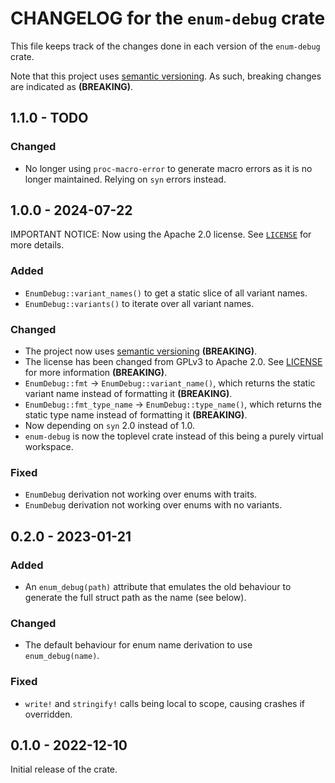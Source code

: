 # CHANGELOG for the `enum-debug` crate
This file keeps track of the changes done in each version of the `enum-debug` crate.

Note that this project uses [semantic versioning](https://semver.org). As such, breaking changes are indicated as **(BREAKING)**.


## 1.1.0 - TODO
### Changed
- No longer using `proc-macro-error` to generate macro errors as it is no longer maintained. Relying on `syn` errors instead.


## 1.0.0 - 2024-07-22
IMPORTANT NOTICE: Now using the Apache 2.0 license. See [`LICENSE`](./LICENSE) for more details.

### Added
- `EnumDebug::variant_names()` to get a static slice of all variant names.
- `EnumDebug::variants()` to iterate over all variant names.

### Changed
- The project now uses [semantic versioning](https://semver.org) **(BREAKING)**.
- The license has been changed from GPLv3 to Apache 2.0. See [LICENSE](./LICENSE) for more information **(BREAKING)**.
- `EnumDebug::fmt` -> `EnumDebug::variant_name()`, which returns the static variant name instead of formatting it **(BREAKING)**.
- `EnumDebug::fmt_type_name` -> `EnumDebug::type_name()`, which returns the static type name instead of formatting it **(BREAKING)**.
- Now depending on `syn` 2.0 instead of 1.0.
- `enum-debug` is now the toplevel crate instead of this being a purely virtual workspace.

### Fixed
- `EnumDebug` derivation not working over enums with traits.
- `EnumDebug` derivation not working over enums with no variants.

## 0.2.0 - 2023-01-21
### Added
- An `enum_debug(path)` attribute that emulates the old behaviour to generate the full struct path as the name (see below).

### Changed
- The default behaviour for enum name derivation to use `enum_debug(name)`.

### Fixed
- `write!` and `stringify!` calls being local to scope, causing crashes if overridden.

## 0.1.0 - 2022-12-10
Initial release of the crate.
